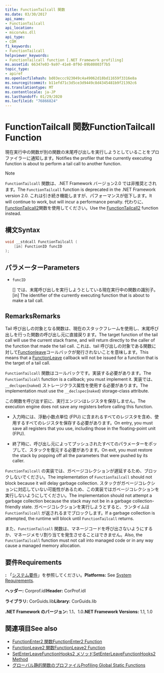 ```yaml
---
title: FunctionTailcall 関数
ms.date: 03/30/2017
api_name:
- FunctionTailcall
api_location:
- mscorwks.dll
api_type:
- COM
f1_keywords:
- FunctionTailcall
helpviewer_keywords:
- FunctionTailcall function [.NET Framework profiling]
ms.assetid: 66347e03-9a97-41e8-8f9d-89b80803f7b5
topic_type:
- apiref
ms.openlocfilehash: bd03eccc923049c4a49062d18bd11659f3316e8a
ms.sourcegitcommit: b11efd71c3d5ce3d9449c8d4345481b9f21392c6
ms.translationtype: MT
ms.contentlocale: ja-JP
ms.lasthandoff: 01/29/2020
ms.locfileid: "76866824"
---
```

# <a name="functiontailcall-function"></a><span data-ttu-id="62040-102">FunctionTailcall 関数</span><span class="sxs-lookup"><span data-stu-id="62040-102">FunctionTailcall Function</span></span>
<span data-ttu-id="62040-103">現在実行中の関数が別の関数の末尾呼び出しを実行しようとしていることをプロファイラーに通知します。</span><span class="sxs-lookup"><span data-stu-id="62040-103">Notifies the profiler that the currently executing function is about to perform a tail call to another function.</span></span>  
  
> [!NOTE]
> <span data-ttu-id="62040-104">`FunctionTailcall` 関数は、.NET Framework バージョン2.0 では非推奨とされます。</span><span class="sxs-lookup"><span data-stu-id="62040-104">The `FunctionTailcall` function is deprecated in the .NET Framework version 2.0.</span></span> <span data-ttu-id="62040-105">これは引き続き機能しますが、パフォーマンスが低下します。</span><span class="sxs-lookup"><span data-stu-id="62040-105">It will continue to work, but will incur a performance penalty.</span></span> <span data-ttu-id="62040-106">代わりに、 [FunctionTailcall2](functiontailcall2-function.md)関数を使用してください。</span><span class="sxs-lookup"><span data-stu-id="62040-106">Use the [FunctionTailcall2](functiontailcall2-function.md) function instead.</span></span>  
  
## <a name="syntax"></a><span data-ttu-id="62040-107">構文</span><span class="sxs-lookup"><span data-stu-id="62040-107">Syntax</span></span>  
  
```cpp
void __stdcall FunctionTailcall (  
    [in] FunctionID funcID  
);  
```  
  
## <a name="parameters"></a><span data-ttu-id="62040-108">パラメーター</span><span class="sxs-lookup"><span data-stu-id="62040-108">Parameters</span></span>

- `funcID`

  <span data-ttu-id="62040-109">\[] では、末尾呼び出しを実行しようとしている現在実行中の関数の識別子。</span><span class="sxs-lookup"><span data-stu-id="62040-109">\[in] The identifier of the currently executing function that is about to make a tail call.</span></span>

## <a name="remarks"></a><span data-ttu-id="62040-110">Remarks</span><span class="sxs-lookup"><span data-stu-id="62040-110">Remarks</span></span>  
 <span data-ttu-id="62040-111">Tail 呼び出しの対象となる関数は、現在のスタックフレームを使用し、末尾呼び出しを行った関数の呼び出し元に直接戻ります。</span><span class="sxs-lookup"><span data-stu-id="62040-111">The target function of the tail call will use the current stack frame, and will return directly to the caller of the function that made the tail call.</span></span> <span data-ttu-id="62040-112">これは、tail 呼び出しの対象である関数に対して[Functionleave](functionleave-function.md)コールバックが発行されないことを意味します。</span><span class="sxs-lookup"><span data-stu-id="62040-112">This means that a [FunctionLeave](functionleave-function.md) callback will not be issued for a function that is the target of a tail call.</span></span>  
  
 <span data-ttu-id="62040-113">`FunctionTailcall` 関数はコールバックです。実装する必要があります。</span><span class="sxs-lookup"><span data-stu-id="62040-113">The `FunctionTailcall` function is a callback; you must implement it.</span></span> <span data-ttu-id="62040-114">実装では、`__declspec`(`naked`) ストレージクラス属性を使用する必要があります。</span><span class="sxs-lookup"><span data-stu-id="62040-114">The implementation must use the `__declspec`(`naked`) storage-class attribute.</span></span>  
  
 <span data-ttu-id="62040-115">この関数を呼び出す前に、実行エンジンはレジスタを保存しません。</span><span class="sxs-lookup"><span data-stu-id="62040-115">The execution engine does not save any registers before calling this function.</span></span>  
  
- <span data-ttu-id="62040-116">入力時には、浮動小数点単位 (FPU) に含まれるすべてのレジスタを含め、使用するすべてのレジスタを保存する必要があります。</span><span class="sxs-lookup"><span data-stu-id="62040-116">On entry, you must save all registers that you use, including those in the floating-point unit (FPU).</span></span>  
  
- <span data-ttu-id="62040-117">終了時に、呼び出し元によってプッシュされたすべてのパラメーターをポップして、スタックを復元する必要があります。</span><span class="sxs-lookup"><span data-stu-id="62040-117">On exit, you must restore the stack by popping off all the parameters that were pushed by its caller.</span></span>  
  
 <span data-ttu-id="62040-118">`FunctionTailcall` の実装では、ガベージコレクションが遅延するため、ブロックしないでください。</span><span class="sxs-lookup"><span data-stu-id="62040-118">The implementation of `FunctionTailcall` should not block because it will delay garbage collection.</span></span> <span data-ttu-id="62040-119">スタックがガベージコレクションに対応していない可能性があるため、この実装ではガベージコレクションを実行しないようにしてください。</span><span class="sxs-lookup"><span data-stu-id="62040-119">The implementation should not attempt a garbage collection because the stack may not be in a garbage collection-friendly state.</span></span> <span data-ttu-id="62040-120">ガベージコレクションを実行しようとすると、ランタイムは `FunctionTailcall` が返されるまでブロックします。</span><span class="sxs-lookup"><span data-stu-id="62040-120">If a garbage collection is attempted, the runtime will block until `FunctionTailcall` returns.</span></span>  
  
 <span data-ttu-id="62040-121">また、`FunctionTailcall` 関数は、マネージコードを呼び出さないようにするか、マネージメモリ割り当てを発生させることはできません。</span><span class="sxs-lookup"><span data-stu-id="62040-121">Also, the `FunctionTailcall` function must not call into managed code or in any way cause a managed memory allocation.</span></span>  
  
## <a name="requirements"></a><span data-ttu-id="62040-122">要件</span><span class="sxs-lookup"><span data-stu-id="62040-122">Requirements</span></span>  
 <span data-ttu-id="62040-123">**:** 「[システム要件](../../../../docs/framework/get-started/system-requirements.md)」を参照してください。</span><span class="sxs-lookup"><span data-stu-id="62040-123">**Platforms:** See [System Requirements](../../../../docs/framework/get-started/system-requirements.md).</span></span>  
  
 <span data-ttu-id="62040-124">**ヘッダー:** Corprof.idl</span><span class="sxs-lookup"><span data-stu-id="62040-124">**Header:** CorProf.idl</span></span>  
  
 <span data-ttu-id="62040-125">**ライブラリ:** CorGuids.lib</span><span class="sxs-lookup"><span data-stu-id="62040-125">**Library:** CorGuids.lib</span></span>  
  
 <span data-ttu-id="62040-126">**.NET Framework のバージョン:** 1.1、1.0</span><span class="sxs-lookup"><span data-stu-id="62040-126">**.NET Framework Versions:** 1.1, 1.0</span></span>  
  
## <a name="see-also"></a><span data-ttu-id="62040-127">関連項目</span><span class="sxs-lookup"><span data-stu-id="62040-127">See also</span></span>

- [<span data-ttu-id="62040-128">FunctionEnter2 関数</span><span class="sxs-lookup"><span data-stu-id="62040-128">FunctionEnter2 Function</span></span>](functionenter2-function.md)
- [<span data-ttu-id="62040-129">FunctionLeave2 関数</span><span class="sxs-lookup"><span data-stu-id="62040-129">FunctionLeave2 Function</span></span>](functionleave2-function.md)
- [<span data-ttu-id="62040-130">SetEnterLeaveFunctionHooks2 メソッド</span><span class="sxs-lookup"><span data-stu-id="62040-130">SetEnterLeaveFunctionHooks2 Method</span></span>](icorprofilerinfo2-setenterleavefunctionhooks2-method.md)
- [<span data-ttu-id="62040-131">グローバル静的関数のプロファイル</span><span class="sxs-lookup"><span data-stu-id="62040-131">Profiling Global Static Functions</span></span>](profiling-global-static-functions.md)
